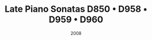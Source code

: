 ---
discogs_id: 2896286
discogs_master_id: None
title: Late Piano Sonatas D850 • D958 • D959 • D960
artists: ['Leif Ove Andsnes']
date: 2008
genre: ['Classical']
image: Late Piano Sonatas D850 • D958 • D959 • D960-2896286.jpg
label: EMI Classics
country: UK & Europe
category: Classical
---